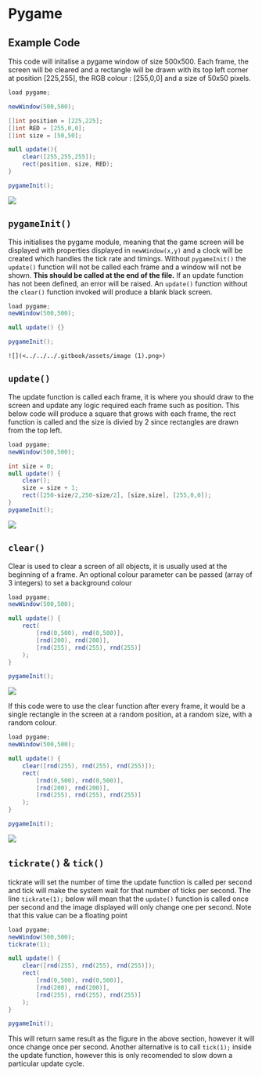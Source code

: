 # Pygame

## Example Code

This code will initalise a pygame window of size 500x500. Each frame, the screen will be cleared and a rectangle will be drawn with its top left corner at position \[225,255], the RGB colour : \[255,0,0] and a size of 50x50 pixels.

```csharp
load pygame; 

newWindow(500,500);

[]int position = [225,225];
[]int RED = [255,0,0];
[]int size = [50,50];

null update(){
    clear([255,255,255]);
    rect(position, size, RED);
}

pygameInit();
```

![](<../../../.gitbook/assets/image (2).png>)

## `pygameInit()`

This initialises the pygame module, meaning that the game screen will be displayed with properties displayed in `newWindow(x,y)` and a clock will be created which handles the tick rate and timings. Without `pygameInit()` the `update()` function will not be called each frame and a window will not be shown. **This should be called at the end of the file.**  If an update function has not been defined, an error will be raised. An `update()` function without the `clear()` function invoked will produce a blank black screen.

```csharp
load pygame;
newWindow(500,500);

null update() {}

pygameInit();
```

``![](<../../../.gitbook/assets/image (1).png>)``

## `update()`

The update function is called each frame, it is where you should draw to the screen and update any logic required each frame such as position. This below code will produce a square that grows with each frame, the rect function is called and the size is divied by 2 since rectangles are drawn from the top left.&#x20;

```csharp
load pygame;
newWindow(500,500);

int size = 0;
null update() {
    clear();
    size = size + 1;
    rect([250-size/2,250-size/2], [size,size], [255,0,0]);
}
pygameInit();
```

![](<../../../.gitbook/assets/image (6).png>)

## `clear()`

Clear is used to clear a screen of all objects, it is usually used at the beginning of a frame. An optional colour parameter can be passed (array of 3 integers) to set a background colour

```csharp
load pygame;
newWindow(500,500);

null update() {
    rect(
        [rnd(0,500), rnd(0,500)], 
        [rnd(200), rnd(200)], 
        [rnd(255), rnd(255), rnd(255)]
    );
}

pygameInit();
```

![](<../../../.gitbook/assets/image (5).png>)

If this code were to use the clear function after every frame, it would be a single rectangle in the screen at a random position, at a random size, with a random colour.

```csharp
load pygame;
newWindow(500,500);

null update() {
    clear([rnd(255), rnd(255), rnd(255)]);
    rect(
        [rnd(0,500), rnd(0,500)], 
        [rnd(200), rnd(200)], 
        [rnd(255), rnd(255), rnd(255)]
    );
}

pygameInit();
```

![](<../../../.gitbook/assets/image (8).png>)

## `tickrate()` & `tick()`

tickrate will set the number of time the update function is called per second and tick will make the system wait for that number of ticks per second. The line `tickrate(1);` below will mean that the `update()` function is called once per second and the image displayed will only change one per second. Note that this value can be a floating point

```csharp
load pygame;
newWindow(500,500);
tickrate(1);

null update() {
    clear([rnd(255), rnd(255), rnd(255)]);
    rect(
        [rnd(0,500), rnd(0,500)], 
        [rnd(200), rnd(200)], 
        [rnd(255), rnd(255), rnd(255)]
    );
}

pygameInit();
```

This will return same result as the figure in the above section, however it will once change once per second. Another alternative is to call `tick(1);` inside the update function, however this is only recomended to slow down a particular update cycle.
